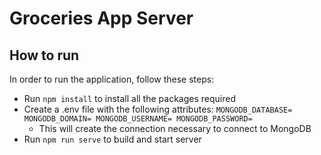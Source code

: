 # Groceries App Server
## How to run
In order to run the application, follow these steps:
* Run `npm install` to install all the packages required
* Create a .env file with the following attributes:
  `
  MONGODB_DATABASE=
  MONGODB_DOMAIN=
  MONGODB_USERNAME=
  MONGODB_PASSWORD=
  `
  * This will create the connection necessary to connect to MongoDB
* Run `npm run serve` to build and start server